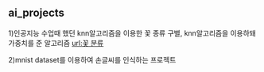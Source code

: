 ## ai_projects

1)인공지능 수업때 했던 knn알고리즘을 이용한 꽃 종류 구별, knn알고리즘을 이용하돼 가중치를 준 알고리즘 [url:꽃 분류](https://github.com/tjdudgml3/ai_projects/tree/main/knnhw)

2)mnist dataset를 이용하여 손글씨를 인식하는 프로젝트
